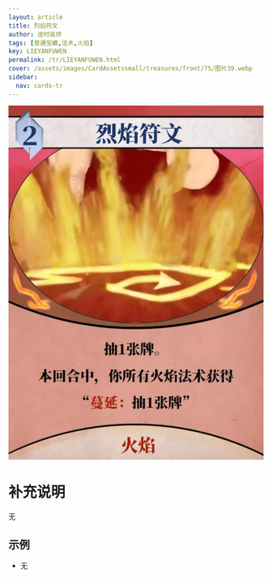 ```yaml
---
layout: article
title: 烈焰符文
author: 逆时巫师
tags: [普通宝藏,法术,火焰]
key: LIEYANFUWEN
permalink: /tr/LIEYANFUWEN.html
cover: /assets/images/CardAssetssmall/treasures/front/75/图片39.webp
sidebar:
  nav: cards-tr
---
```

![](/assets/images/CardAssets/treasures/front/75/图片39.webp)

# 补充说明
无


## 示例
* 无